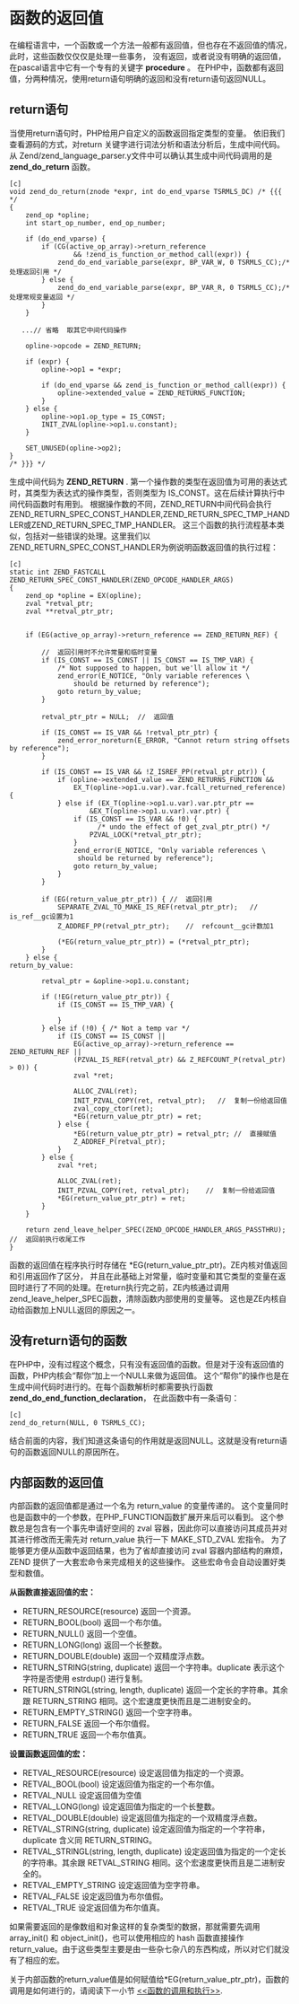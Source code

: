 # 函数的返回值

在编程语言中，一个函数或一个方法一般都有返回值，但也存在不返回值的情况，此时，这些函数仅仅仅是处理一些事务，
没有返回，或者说没有明确的返回值，在pascal语言中它有一个专有的关键字 **procedure** 。
在PHP中，函数都有返回值，分两种情况，使用return语句明确的返回和没有return语句返回NULL。

## return语句
当使用return语句时，PHP给用户自定义的函数返回指定类型的变量。
依旧我们查看源码的方式，对return 关键字进行词法分析和语法分析后，生成中间代码。
从 Zend/zend_language_parser.y文件中可以确认其生成中间代码调用的是 **zend_do_return** 函数。

    [c]
    void zend_do_return(znode *expr, int do_end_vparse TSRMLS_DC) /* {{{ */
    {
        zend_op *opline;
        int start_op_number, end_op_number;

        if (do_end_vparse) {
            if (CG(active_op_array)->return_reference
                    && !zend_is_function_or_method_call(expr)) {
                zend_do_end_variable_parse(expr, BP_VAR_W, 0 TSRMLS_CC);/* 处理返回引用 */
            } else {
                zend_do_end_variable_parse(expr, BP_VAR_R, 0 TSRMLS_CC);/* 处理常规变量返回 */
            }
        }

       ...// 省略  取其它中间代码操作

        opline->opcode = ZEND_RETURN;

        if (expr) {
            opline->op1 = *expr;

            if (do_end_vparse && zend_is_function_or_method_call(expr)) {
                opline->extended_value = ZEND_RETURNS_FUNCTION;
            }
        } else {
            opline->op1.op_type = IS_CONST;
            INIT_ZVAL(opline->op1.u.constant);
        }

        SET_UNUSED(opline->op2);
    }
    /* }}} */

生成中间代码为 **ZEND_RETURN** . 第一个操作数的类型在返回值为可用的表达式时，其类型为表达式的操作类型，否则类型为 IS_CONST。这在后续计算执行中间代码函数时有用到。
根据操作数的不同，ZEND_RETURN中间代码会执行 ZEND_RETURN_SPEC_CONST_HANDLER,ZEND_RETURN_SPEC_TMP_HANDLER或ZEND_RETURN_SPEC_TMP_HANDLER。
这三个函数的执行流程基本类似，包括对一些错误的处理。这里我们以ZEND_RETURN_SPEC_CONST_HANDLER为例说明函数返回值的执行过程：

    [c]
    static int ZEND_FASTCALL  ZEND_RETURN_SPEC_CONST_HANDLER(ZEND_OPCODE_HANDLER_ARGS)
    {
        zend_op *opline = EX(opline);
        zval *retval_ptr;
        zval **retval_ptr_ptr;


        if (EG(active_op_array)->return_reference == ZEND_RETURN_REF) {

            //  返回引用时不允许常量和临时变量
            if (IS_CONST == IS_CONST || IS_CONST == IS_TMP_VAR) {   
                /* Not supposed to happen, but we'll allow it */
                zend_error(E_NOTICE, "Only variable references \
                    should be returned by reference");
                goto return_by_value;
            }

            retval_ptr_ptr = NULL;  //  返回值

            if (IS_CONST == IS_VAR && !retval_ptr_ptr) {
                zend_error_noreturn(E_ERROR, "Cannot return string offsets by reference");
            }

            if (IS_CONST == IS_VAR && !Z_ISREF_PP(retval_ptr_ptr)) {
                if (opline->extended_value == ZEND_RETURNS_FUNCTION &&
                    EX_T(opline->op1.u.var).var.fcall_returned_reference) {
                } else if (EX_T(opline->op1.u.var).var.ptr_ptr ==
                        &EX_T(opline->op1.u.var).var.ptr) {
                    if (IS_CONST == IS_VAR && !0) {
                          /* undo the effect of get_zval_ptr_ptr() */
                        PZVAL_LOCK(*retval_ptr_ptr);
                    }
                    zend_error(E_NOTICE, "Only variable references \
                     should be returned by reference");
                    goto return_by_value;
                }
            }

            if (EG(return_value_ptr_ptr)) { //  返回引用
                SEPARATE_ZVAL_TO_MAKE_IS_REF(retval_ptr_ptr);   //  is_ref__gc设置为1
                Z_ADDREF_PP(retval_ptr_ptr);    //  refcount__gc计数加1

                (*EG(return_value_ptr_ptr)) = (*retval_ptr_ptr);
            }
        } else {
    return_by_value:

            retval_ptr = &opline->op1.u.constant;

            if (!EG(return_value_ptr_ptr)) {
                if (IS_CONST == IS_TMP_VAR) {

                }
            } else if (!0) { /* Not a temp var */
                if (IS_CONST == IS_CONST ||
                    EG(active_op_array)->return_reference == ZEND_RETURN_REF ||
                    (PZVAL_IS_REF(retval_ptr) && Z_REFCOUNT_P(retval_ptr) > 0)) {
                    zval *ret;

                    ALLOC_ZVAL(ret);
                    INIT_PZVAL_COPY(ret, retval_ptr);   //  复制一份给返回值 
                    zval_copy_ctor(ret);
                    *EG(return_value_ptr_ptr) = ret;
                } else {
                    *EG(return_value_ptr_ptr) = retval_ptr; //  直接赋值
                    Z_ADDREF_P(retval_ptr);
                }
            } else {
                zval *ret;

                ALLOC_ZVAL(ret);
                INIT_PZVAL_COPY(ret, retval_ptr);    //  复制一份给返回值 
                *EG(return_value_ptr_ptr) = ret;    
            }
        }

        return zend_leave_helper_SPEC(ZEND_OPCODE_HANDLER_ARGS_PASSTHRU);   //  返回前执行收尾工作
    }

函数的返回值在程序执行时存储在 *EG(return_value_ptr_ptr)。ZE内核对值返回和引用返回作了区分，
并且在此基础上对常量，临时变量和其它类型的变量在返回时进行了不同的处理。在return执行完之前，ZE内核通过调用zend_leave_helper_SPEC函数，清除函数内部使用的变量等。
这也是ZE内核自动给函数加上NULL返回的原因之一。

## 没有return语句的函数
在PHP中，没有过程这个概念，只有没有返回值的函数。但是对于没有返回值的函数，PHP内核会“帮你“加上一个NULL来做为返回值。
这个“帮你”的操作也是在生成中间代码时进行的。在每个函数解析时都需要执行函数 **zend_do_end_function_declaration**，
在此函数中有一条语句：

    [c]
    zend_do_return(NULL, 0 TSRMLS_CC);

结合前面的内容，我们知道这条语句的作用就是返回NULL。这就是没有return语句的函数返回NULL的原因所在。


## 内部函数的返回值
内部函数的返回值都是通过一个名为 return_value 的变量传递的。
这个变量同时也是函数中的一个参数，在PHP_FUNCTION函数扩展开来后可以看到。
这个参数总是包含有一个事先申请好空间的 zval 容器，因此你可以直接访问其成员并对其进行修改而无需先对 return_value 执行一下 MAKE_STD_ZVAL 宏指令。
为了能够更方便从函数中返回结果，也为了省却直接访问 zval 容器内部结构的麻烦，ZEND 提供了一大套宏命令来完成相关的这些操作。
这些宏命令会自动设置好类型和数值。

**从函数直接返回值的宏：**

* RETURN_RESOURCE(resource)	返回一个资源。
* RETURN_BOOL(bool)	返回一个布尔值。
* RETURN_NULL()	返回一个空值。
* RETURN_LONG(long)	返回一个长整数。
* RETURN_DOUBLE(double)	返回一个双精度浮点数。
* RETURN_STRING(string, duplicate)	返回一个字符串。duplicate 表示这个字符是否使用 estrdup() 进行复制。
* RETURN_STRINGL(string, length, duplicate)	返回一个定长的字符串。其余跟 RETURN_STRING 相同。这个宏速度更快而且是二进制安全的。
* RETURN_EMPTY_STRING()	返回一个空字符串。
* RETURN_FALSE	返回一个布尔值假。
* RETURN_TRUE	返回一个布尔值真。

**设置函数返回值的宏：**

* RETVAL_RESOURCE(resource)	设定返回值为指定的一个资源。
* RETVAL_BOOL(bool)	设定返回值为指定的一个布尔值。
* RETVAL_NULL	设定返回值为空值
* RETVAL_LONG(long)	设定返回值为指定的一个长整数。
* RETVAL_DOUBLE(double)	设定返回值为指定的一个双精度浮点数。
* RETVAL_STRING(string, duplicate)	设定返回值为指定的一个字符串，duplicate 含义同 RETURN_STRING。
* RETVAL_STRINGL(string, length, duplicate)	设定返回值为指定的一个定长的字符串。其余跟 RETVAL_STRING 相同。这个宏速度更快而且是二进制安全的。
* RETVAL_EMPTY_STRING	设定返回值为空字符串。
* RETVAL_FALSE	设定返回值为布尔值假。
* RETVAL_TRUE	设定返回值为布尔值真。

如果需要返回的是像数组和对象这样的复杂类型的数据，那就需要先调用 array_init() 和 object_init()，也可以使用相应的 hash 函数直接操作 return_value。由于这些类型主要是由一些杂七杂八的东西构成，所以对它们就没有了相应的宏。

关于内部函数的return_value值是如何赋值给*EG(return_value_ptr_ptr)，函数的调用是如何进行的，请阅读下一小节 [<<函数的调用和执行>>][function-call].

[function-call]:   		?p=chapt04/04-03-function-call